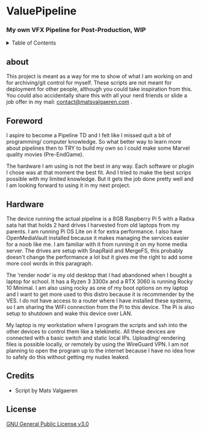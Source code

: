 # ValuePipeline

### My own VFX Pipeline for Post-Production, WIP

<details>
<summary>Table of Contents</summary>

- [About](#about)
- [Foreword](#forward)
- [Hardware](#hardware)
- [Credits](#credits)
- [License](#license)

</details>

## about

This project is meant as a way for me to show of what I am working on and for archiving/git control for myself. These scripts are not meant for deployment for other people, although you could take inspiration from this. You could also accidentally share this with all your nerd friends or slide a job offer in my mail: contact@matsvalgaeren.com .

##  Foreword

I aspire to become a Pipeline TD and I felt like I missed quit a bit of programming/ computer knowledge. So what better way to learn more about pipelines then to TRY to build my own so I could make some Marvel quality movies (Pre-EndGame).

The hardware I am using is not the best in any way. Each software or plugin I chose was at that moment the best fit. And I tried to make the best scrips possible with my limited knowledge. But it gets the job done pretty well and I am looking forward to using it in my next project.


## Hardware

The device running the actual pipeline is a 8GB Raspberry Pi 5 with a Radxa sata hat that holds 2 hard drives I harvested from old laptops from my parents. I am running Pi OS Lite on it for extra performance. I also have OpenMediaVault installed because it makes managing the services easier for a noob like me. I am familiar with it from running it on my home media server. The drives are setup with SnapRaid and MergeFS, this probably doesn't change the performance a lot but it gives me the right to add some more cool words in this paragraph.

The 'render node' is my old desktop that I had abandoned when I bought a laptop for school. It has a Ryzen 3 3300x and a RTX 3060 is running Rocky 10 Minimal. I am also using rocky as one of my boot options on my laptop and I want to get more used to this distro because it is recommender by the VES. I do not have access to a router where I have installed these systems, so I am sharing the WiFi connection from the Pi to this device. The Pi is also setup to shutdown and wake this device over LAN.

My laptop is my workstation where I program the scripts and ssh into the other devices to control them like a telekinetic. All these devices are connected with a basic switch and static local IPs. Uploading/ rendering files is possible locally, or remotely by using the WireGuard VPN. I am not planning to open the program up to the internet because I have no idea how to safely do this without getting my nudes leaked.



## Credits

-   Script by Mats Valgaeren

## License

[GNU General Public License v3.0](LICENSE)
